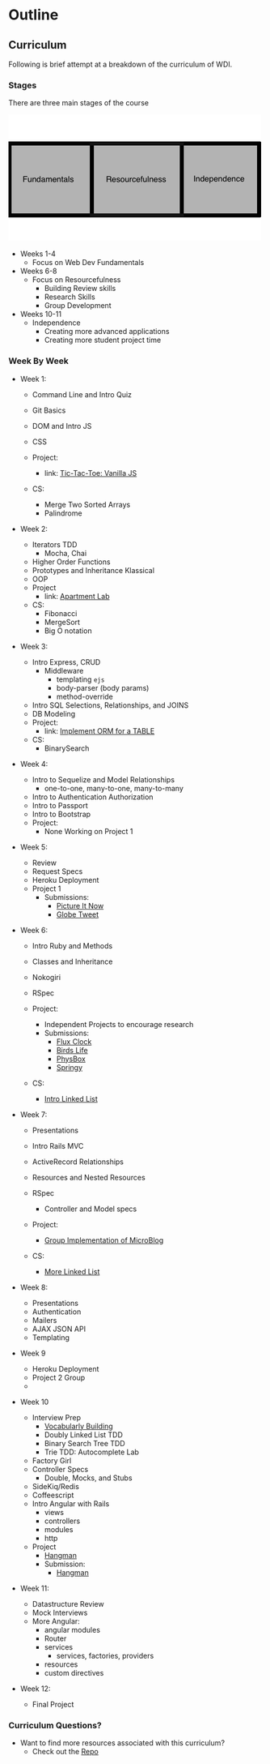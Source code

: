 
# Outline
## Curriculum



Following is brief attempt at a breakdown of the curriculum of WDI.


### Stages

There are three main stages of the course

![stages](images/stages.png)


* Weeks 1-4
	* Focus on Web Dev Fundamentals
* Weeks 6-8
	* Focus on Resourcefulness
		* Building Review skills
		* Research Skills
		* Group Development
* Weeks 10-11
	* Independence
		* Creating more advanced applications
		* Creating more student project time  
		
### Week By Week 
   * Week 1:
       * Command Line and Intro Quiz
       * Git Basics
       * DOM and Intro JS
       * CSS
       * Project:
           * link: [Tic-Tac-Toe: Vanilla JS](https://github.com/wdi-sf-july/tictactoe_js)

       * CS:
           * Merge Two Sorted Arrays
           * Palindrome
   * Week 2:
       * Iterators TDD
           * Mocha, Chai
       * Higher Order Functions 
       * Prototypes and Inheritance Klassical
       * OOP
       * Project
           * link: [Apartment Lab](https://github.com/wdi-sf-july/apartment_lab)
       * CS:
           * Fibonacci
           * MergeSort
           * Big O notation
   * Week 3:
       * Intro Express, CRUD
           * Middleware
               * templating `ejs`
               * body-parser (body params)
               * method-override 
       * Intro SQL Selections, Relationships, and JOINS
       * DB Modeling
       * Project:
           * link: [Implement ORM for a TABLE](https://github.com/wdi-sf-july/node_postgres_orm)
       * CS:
           * BinarySearch
   * Week 4:
       * Intro to Sequelize and Model Relationships
           * one-to-one, many-to-one, many-to-many
       * Intro to Authentication Authorization
       * Intro to Passport
       * Intro to Bootstrap
       * Project:
       	 * None Working on Project 1
   * Week 5:
       * Review
       * Request Specs
       * Heroku Deployment
       * Project 1
       	 * Submissions:
       	 	* [Picture It Now](https://github.com/ranleung/picture_it_now)
       	 	* [Globe Tweet](https://github.com/cameronjacoby/globe_tweet)
   * Week 6:
       * Intro Ruby and Methods
       * Classes and Inheritance
       * Nokogiri
       * RSpec
       * Project:
           * Independent Projects to encourage research
           * Submissions:
             * [Flux Clock](https://github.com/cameronjacoby/flux_clock)
             * [Birds Life](https://github.com/marklc44/birds-life)
             * [PhysBox](https://github.com/MooreJesseB/physbox)
             * [Springy](https://github.com/lisavogtsf/long_weekend_lab)
           
       * CS:
           * [Intro Linked List](https://github.com/wdi-sf-july/singly_linked_list_ruby)
       
   * Week 7:
       * Presentations
       * Intro Rails MVC
       * ActiveRecord Relationships 
       * Resources and Nested Resources
       * RSpec
           * Controller and Model specs
       * Project:
           * [Group Implementation of MicroBlog](https://github.com/wdi-sf-july/micro_blog)

       * CS:
           * [More Linked List](https://github.com/wdi-sf-july/singly_linked_list_ruby)
       
   * Week 8:
       * Presentations
       * Authentication
       * Mailers
       * AJAX JSON API 
       * Templating
   * Week 9
       * Heroku Deployment
       * Project 2 Group 
       * 
   * Week 10
       * Interview Prep
           * [Vocabularly Building](https://github.com/wdi-sf-july/WDI-vocab)
           * Doubly Linked List TDD
           * Binary Search Tree TDD
           * Trie TDD: Autocomplete Lab
       * Factory Girl
       * Controller Specs
           * Double, Mocks, and Stubs
       * SideKiq/Redis
       * Coffeescript
       * Intro Angular with Rails
           * views
           * controllers
           * modules
           * http
       * Project
           * [Hangman](https://github.com/wdi-sf-july/final_weekend_lab)
           * Submission:
           	 * [Hangman](http://jsbin.com/pulutimuwaxo/1/edit)
   * Week 11:
       * Datastructure Review
       * Mock Interviews
       * More Angular:
           * angular modules
           * Router
           * services
               * services, factories, providers
           * resources
           * custom directives
      
  * Week 12:
  	* Final Project
  	
### Curriculum Questions?

* Want to find more resources associated with this curriculum?
	* Check out the [Repo](https://github.com/Curriculum-Resources/SF-14-Class-10-Notes)